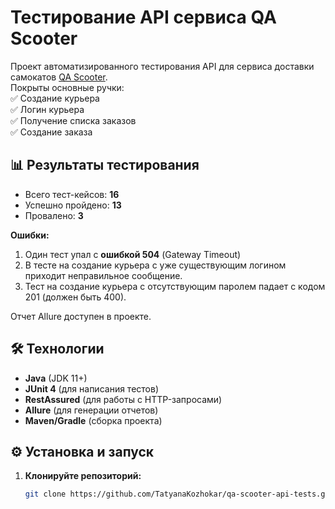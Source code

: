 # Тестирование API сервиса QA Scooter

Проект автоматизированного тестирования API для сервиса доставки самокатов [QA Scooter](https://qa-scooter.praktikum-services.ru/).  
Покрыты основные ручки:  
✅ Создание курьера  
✅ Логин курьера  
✅ Получение списка заказов  
✅ Создание заказа  

## 📊 Результаты тестирования

- Всего тест-кейсов: **16**  
- Успешно пройдено: **13**  
- Провалено: **3**  

**Ошибки:**  
1. Один тест упал с **ошибкой 504** (Gateway Timeout)  
2. В тесте на создание курьера с уже существующим логином приходит неправильное сообщение.
3. Тест на создание курьера с отсутствующим паролем падает с кодом 201 (должен быть 400). 

Отчет Allure доступен в проекте.  

## 🛠 Технологии

- **Java** (JDK 11+)  
- **JUnit 4** (для написания тестов)  
- **RestAssured** (для работы с HTTP-запросами)  
- **Allure** (для генерации отчетов)  
- **Maven/Gradle** (сборка проекта)  

## ⚙️ Установка и запуск

1. **Клонируйте репозиторий:**  
   ```bash
   git clone https://github.com/TatyanaKozhokar/qa-scooter-api-tests.git

